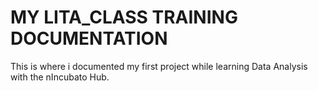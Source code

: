 # MY LITA_CLASS TRAINING DOCUMENTATION
 This is where i documented my first project while learning Data Analysis with the nIncubato Hub.
